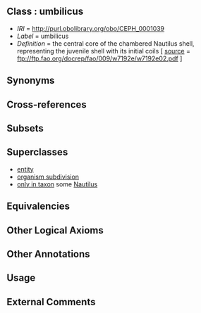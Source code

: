 
## Class : umbilicus

 * *IRI* = http://purl.obolibrary.org/obo/CEPH_0001039
 * *Label* = umbilicus
 * *Definition* = the central core of the chambered Nautilus shell, representing the juvenile shell with its initial coils [ [source](../../ce/source.md) = ftp://ftp.fao.org/docrep/fao/009/w7192e/w7192e02.pdf ]

## Synonyms


## Cross-references


## Subsets


## Superclasses

 * [entity](../../BFO/01/BFO_0000001.md)
 * [organism subdivision](../../UBERON/75/UBERON_0000475.md)
 * [only in taxon](../../RO/60/RO_0002160.md) some [Nautilus](../../NCBITaxon/72/NCBITaxon_34572.md)

## Equivalencies


## Other Logical Axioms


## Other Annotations


## Usage


## External Comments

